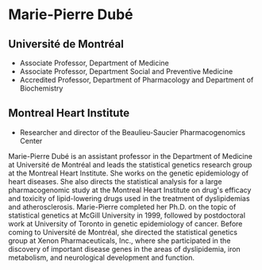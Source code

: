 
# Marie-Pierre Dubé

## Université de Montréal

* Associate Professor, Department of Medicine
* Associate Professor, Department Social and Preventive Medicine
* Accredited Professor, Department of Pharmacology and Department of
  Biochemistry


## Montreal Heart Institute

* Researcher and director of the Beaulieu-Saucier Pharmacogenomics Center


Marie-Pierre Dubé is an assistant professor in the Department of Medicine at
Université de Montréal and leads the statistical genetics research group at the
Montreal Heart Institute. She works on the genetic epidemiology of heart
diseases. She also directs the statistical analysis for a large pharmacogenomic
study at the Montreal Heart Institute on drug's efficacy and toxicity of
lipid-lowering drugs used in the treatment of dyslipidemias and
atherosclerosis. Marie-Pierre completed her Ph.D. on the topic of statistical
genetics at McGill University in 1999, followed by postdoctoral work at
University of Toronto in genetic epidemiology of cancer. Before coming to
Université de Montréal, she directed the statistical genetics group at Xenon
Pharmaceuticals, Inc., where she participated in the discovery of important
disease genes in the areas of dyslipidemia, iron metabolism, and neurological
development and function.
